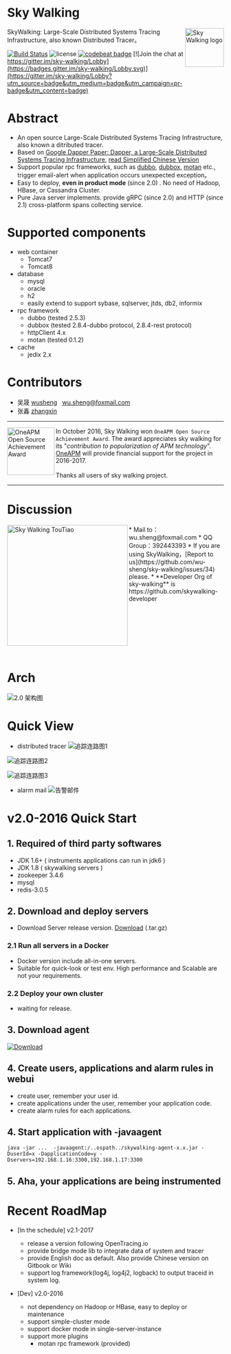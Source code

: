Sky Walking
==========

<img src="http://wu-sheng.github.io/sky-walking/images/skywalking.png" alt="Sky Walking logo" height="90px" align="right" />

SkyWalking: Large-Scale Distributed Systems Tracing Infrastructure, also known Distributed Tracer。

[![Build Status](https://travis-ci.org/wu-sheng/sky-walking.svg?branch=master)](https://travis-ci.org/wu-sheng/sky-walking)
![license](https://img.shields.io/aur/license/yaourt.svg)
[![codebeat badge](https://codebeat.co/badges/579e4dce-1dc7-4f32-a163-c164eafa1335)](https://codebeat.co/projects/github-com-wu-sheng-sky-walking)
[![Join the chat at https://gitter.im/sky-walking/Lobby](https://badges.gitter.im/sky-walking/Lobby.svg)](https://gitter.im/sky-walking/Lobby?utm_source=badge&utm_medium=badge&utm_campaign=pr-badge&utm_content=badge)

# Abstract
* An open source Large-Scale Distributed Systems Tracing Infrastructure, also known a ditributed tracer.
* Based on [Google Dapper Paper: Dapper, a Large-Scale Distributed Systems Tracing Infrastructure](http://research.google.com/pubs/pub36356.html), [read Simplified Chinese Version](http://duanple.blog.163.com/blog/static/70971767201329113141336/)
* Support popular rpc frameworks, such as [dubbo](https://github.com/alibaba/dubbo), [dubbox](https://github.com/dangdangdotcom/dubbox), [motan](https://github.com/weibocom/motan) etc., trigger email-alert when application occurs unexpected exception。
* Easy to deploy, **even in product mode** (since 2.0) . No need of Hadoop, HBase, or Cassandra Cluster.
* Pure Java server implements. provide gRPC (since 2.0)  and HTTP (since 2.1) cross-platform spans collecting service.


# Supported components
* web container
  * Tomcat7
  * Tomcat8
* database
  * mysql
  * oracle
  * h2
  * easily extend to support sybase, sqlserver, jtds, db2, informix
* rpc framework
  * dubbo (tested 2.5.3)
  * dubbox (tested 2.8.4-dubbo protocol, 2.8.4-rest protocol)
  * httpClient 4.x
  * motan (tested 0.1.2)
* cache
  * jedix 2.x


# Contributors
* 吴晟 [wusheng](https://github.com/wu-sheng) &nbsp;&nbsp;wu.sheng@foxmail.com
* 张鑫 [zhangxin](https://github.com/ascrutae) &nbsp;&nbsp;


___

<a href="https://github.com/wu-sheng/sky-walking">
<img src="http://wu-sheng.github.io/sky-walking/sample-code/award/oneapm-award.png" alt="OneAPM Open Source Achievement Award" height="110px" align="left" />
</a>

In October 2016, Sky Walking won `OneAPM Open Source Achievement Award`. The award appreciates sky walking for its "*contribution to popularization of APM technology*". <br/>
[OneAPM](http://www.oneapm.com/) will provide financial support for the project in 2016-2017.<br/><br/> 
Thanks all users of sky walking project.
___

# Discussion
<img src="http://wu-sheng.github.io/sky-walking/sample-code/screenshoot/chatapp/toutiao.JPG" alt="Sky Walking TouTiao" height="280px" align="left" />
* Mail to：wu.sheng@foxmail.com
* QQ Group：392443393
* If you are using SkyWalking，[Report to us](https://github.com/wu-sheng/sky-walking/issues/34) please.
* **Developer Org of sky-walking** is https://github.com/skywalking-developer
<br/>
<br/>
<br/>
<br/>
<br/>
<br/>
<br/>
<br/>

# Arch
![2.0 架构图](http://wu-sheng.github.io/sky-walking/sample-code/screenshoot/2.0-2016/SkyWalkingArch.jpg)

# Quick View
* distributed tracer
![追踪连路图1](http://wu-sheng.github.io/sky-walking/sample-code/screenshoot/1.0b/callChain.png)

![追踪连路图2](http://wu-sheng.github.io/sky-walking/sample-code/screenshoot/1.0b/callChainDetail.png)

![追踪连路图3](http://wu-sheng.github.io/sky-walking/sample-code/screenshoot/1.0b/callChainLog.png)

* alarm mail
![告警邮件](http://wu-sheng.github.io/sky-walking/sample-code/screenshoot/1.0b/alarmMail.png)


# v2.0-2016 Quick Start

## 1. Required of third party softwares
- JDK 1.6+ ( instruments applications can run in jdk6 )
- JDK 1.8 ( skywalking servers )
- zookeeper 3.4.6
- mysql
- redis-3.0.5

## 2. Download and deploy servers
- Download Server release version. [Download](https://github.com/wu-sheng/sky-walking/releases)  (.tar.gz)

### 2.1 Run all servers in a Docker
- Docker version include all-in-one servers.
- Suitable for quick-look or test env. High performance and Scalable are not your requirements.

### 2.2 Deploy your own cluster
- waiting for release.

## 3. Download agent
[ ![Download](https://api.bintray.com/packages/wu-sheng/skywalking/com.a.eye.skywalking-agent/images/download.svg) ](https://bintray.com/wu-sheng/skywalking/com.a.eye.skywalking-agent/_latestVersion)

## 4. Create users, applications and alarm rules in webui
- create user, remember your user id.
- create applications under the user, remember your application code.
- create alarm rules for each applications.

## 4. Start application with -javaagent
```shell
java -jar ...  -javaagent:/..ospath../skywalking-agent-x.x.jar -DuserId=x -DapplicationCode=y -Dservers=192.168.1.16:3300,192.168.1.17:3300
```

## 5. Aha, your applications are being instrumented

# Recent RoadMap
* [In the schedule] v2.1-2017
	* release a version following OpenTracing.io
	* provide bridge mode lib to integrate data of system and tracer
	* provide English doc as default. Also provide Chinese version on Gitbook or Wiki
	* support log framework(log4j, log4j2, logback) to output traceid in system log.
	
* [Dev] v2.0-2016
	* not dependency on Hadoop or HBase, easy to deploy or maintenance
	* support simple-cluster mode
	* support docker mode in single-server-instance
	* support more plugins
		* motan rpc framework (provided)
	
